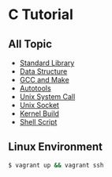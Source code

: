# C Tutorial

## All Topic

- [Standard Library](https://github.com/YogaPan/c-tutorial/tree/master/standard-library)
- [Data Structure](https://github.com/YogaPan/c-tutorial/tree/master/data-structure)
- [GCC and Make](https://github.com/YogaPan/c-tutorial/tree/master/gcc-and-make)
- [Autotools](https://github.com/YogaPan/c-tutorial/tree/master/autotools)
- [Unix System Call](https://github.com/YogaPan/c-tutorial/tree/master/system-call)
- [Unix Socket](https://github.com/YogaPan/c-tutorial/tree/master/socket)
- [Kernel Build](https://github.com/YogaPan/c-tutorial/tree/master/kernel-build)
- [Shell Script](https://github.com/YogaPan/c-tutorial/tree/master/shell-script)

## Linux Environment

```sh
$ vagrant up && vagrant ssh
```

